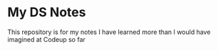 # My DS Notes
This repository is for my notes
I have learned more than I would have imagined at Codeup so far
